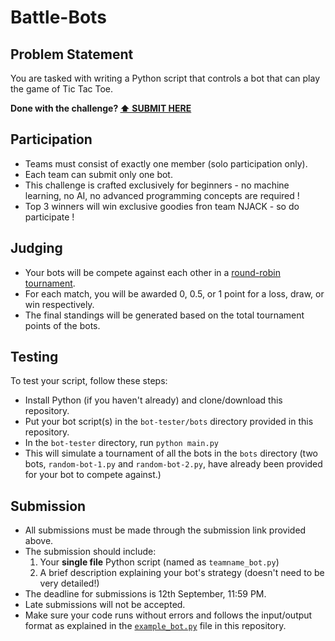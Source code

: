 # Battle-Bots

## Problem Statement

You are tasked with writing a Python script that controls a bot that can play the game of Tic Tac Toe.

**Done with the challenge? [⬆️ SUBMIT HERE]()**

## Participation

* Teams must consist of exactly one member (solo participation only).
* Each team can submit only one bot.
* This challenge is crafted exclusively for beginners - no machine learning, no AI, no advanced programming concepts are required !
* Top 3 winners will win exclusive goodies fron team NJACK - so do participate !

## Judging

* Your bots will be compete against each other in a [round-robin tournament](https://en.wikipedia.org/wiki/Round-robin_tournament).
* For each match, you will be awarded 0, 0.5, or 1 point for a loss, draw, or win respectively.
* The final standings will be generated based on the total tournament points of the bots.

## Testing

To test your script, follow these steps:

* Install Python (if you haven't already) and clone/download this repository.
* Put your bot script(s) in the `bot-tester/bots` directory provided in this repository.
* In the `bot-tester` directory, run `python main.py`
* This will simulate a tournament of all the bots in the `bots` directory (two bots, `random-bot-1.py` and `random-bot-2.py`, have already been provided for your bot to compete against.)

## Submission

* All submissions must be made through the submission link provided above.
* The submission should include:
  1. Your **single file** Python script (named as `teamname_bot.py`)
  2. A brief description explaining your bot's strategy (doesn't need to be very detailed!)
* The deadline for submissions is 12th September, 11:59 PM.
* Late submissions will not be accepted.
* Make sure your code runs without errors and follows the input/output format as explained in the [`example_bot.py`](https://github.com/King-MCML06/Battle-Bots/blob/main/example-bot.py) file in this repository.
